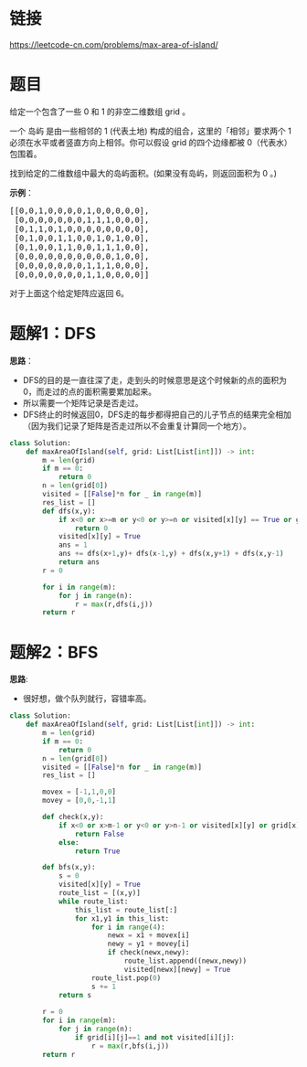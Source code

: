# 链接
https://leetcode-cn.com/problems/max-area-of-island/

# 题目
给定一个包含了一些 0 和 1 的非空二维数组 grid 。

一个 岛屿 是由一些相邻的 1 (代表土地) 构成的组合，这里的「相邻」要求两个 1 必须在水平或者竖直方向上相邻。你可以假设 grid 的四个边缘都被 0（代表水）包围着。

找到给定的二维数组中最大的岛屿面积。(如果没有岛屿，则返回面积为 0 。)

**示例**：
<pre>
[[0,0,1,0,0,0,0,1,0,0,0,0,0],
 [0,0,0,0,0,0,0,1,1,1,0,0,0],
 [0,1,1,0,1,0,0,0,0,0,0,0,0],
 [0,1,0,0,1,1,0,0,1,0,1,0,0],
 [0,1,0,0,1,1,0,0,1,1,1,0,0],
 [0,0,0,0,0,0,0,0,0,0,1,0,0],
 [0,0,0,0,0,0,0,1,1,1,0,0,0],
 [0,0,0,0,0,0,0,1,1,0,0,0,0]]
</pre>
对于上面这个给定矩阵应返回 6。

# 题解1：DFS
**思路**：
- DFS的目的是一直往深了走，走到头的时候意思是这个时候新的点的面积为0，而走过的点的面积需要累加起来。
- 所以需要一个矩阵记录是否走过。
- DFS终止的时候返回0，DFS走的每步都得把自己的儿子节点的结果完全相加（因为我们记录了矩阵是否走过所以不会重复计算同一个地方）。
```python
class Solution:
    def maxAreaOfIsland(self, grid: List[List[int]]) -> int:
        m = len(grid)
        if m == 0:
            return 0
        n = len(grid[0])
        visited = [[False]*n for _ in range(m)]
        res_list = []
        def dfs(x,y):
            if x<0 or x>=m or y<0 or y>=n or visited[x][y] == True or grid[x][y] == 0:
                return 0
            visited[x][y] = True
            ans = 1
            ans += dfs(x+1,y)+ dfs(x-1,y) + dfs(x,y+1) + dfs(x,y-1)    
            return ans
        r = 0

        for i in range(m):
            for j in range(n):
                r = max(r,dfs(i,j))
        return r
```

# 题解2：BFS
**思路**:
- 很好想，做个队列就行，容错率高。

```python
class Solution:
    def maxAreaOfIsland(self, grid: List[List[int]]) -> int:
        m = len(grid)
        if m == 0:
            return 0
        n = len(grid[0])
        visited = [[False]*n for _ in range(m)]
        res_list = []

        movex = [-1,1,0,0]
        movey = [0,0,-1,1]

        def check(x,y):
            if x<0 or x>m-1 or y<0 or y>n-1 or visited[x][y] or grid[x][y]==0:
                return False
            else:
                return True

        def bfs(x,y):
            s = 0
            visited[x][y] = True
            route_list = [(x,y)]
            while route_list:
                this_list = route_list[:]
                for x1,y1 in this_list:
                    for i in range(4):
                        newx = x1 + movex[i]
                        newy = y1 + movey[i]
                        if check(newx,newy):
                            route_list.append((newx,newy))
                            visited[newx][newy] = True
                    route_list.pop(0)
                    s += 1
            return s
                
        r = 0
        for i in range(m):
            for j in range(n):
                if grid[i][j]==1 and not visited[i][j]:
                    r = max(r,bfs(i,j))
        return r
```
